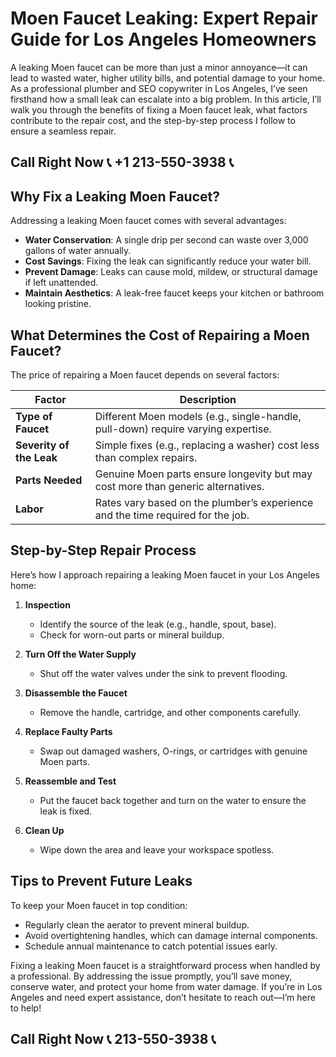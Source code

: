 # Moen Faucet Leaking: Expert Repair Guide for Los Angeles Homeowners

A leaking Moen faucet can be more than just a minor annoyance—it can lead to wasted water, higher utility bills, and potential damage to your home. As a professional plumber and SEO copywriter in Los Angeles, I’ve seen firsthand how a small leak can escalate into a big problem. In this article, I’ll walk you through the benefits of fixing a Moen faucet leak, what factors contribute to the repair cost, and the step-by-step process I follow to ensure a seamless repair.

## Call Right Now 📞 +1 213-550-3938 📞

## Why Fix a Leaking Moen Faucet?

Addressing a leaking Moen faucet comes with several advantages:  
- **Water Conservation**: A single drip per second can waste over 3,000 gallons of water annually.  
- **Cost Savings**: Fixing the leak can significantly reduce your water bill.  
- **Prevent Damage**: Leaks can cause mold, mildew, or structural damage if left unattended.  
- **Maintain Aesthetics**: A leak-free faucet keeps your kitchen or bathroom looking pristine.  

## What Determines the Cost of Repairing a Moen Faucet?

The price of repairing a Moen faucet depends on several factors:  

| **Factor**               | **Description**                                                                 |
|--------------------------|---------------------------------------------------------------------------------|
| **Type of Faucet**        | Different Moen models (e.g., single-handle, pull-down) require varying expertise. |
| **Severity of the Leak**  | Simple fixes (e.g., replacing a washer) cost less than complex repairs.           |
| **Parts Needed**          | Genuine Moen parts ensure longevity but may cost more than generic alternatives. |
| **Labor**                 | Rates vary based on the plumber’s experience and the time required for the job.   |

## Step-by-Step Repair Process

Here’s how I approach repairing a leaking Moen faucet in your Los Angeles home:  

1. **Inspection**  
   - Identify the source of the leak (e.g., handle, spout, base).  
   - Check for worn-out parts or mineral buildup.  

2. **Turn Off the Water Supply**  
   - Shut off the water valves under the sink to prevent flooding.  

3. **Disassemble the Faucet**  
   - Remove the handle, cartridge, and other components carefully.  

4. **Replace Faulty Parts**  
   - Swap out damaged washers, O-rings, or cartridges with genuine Moen parts.  

5. **Reassemble and Test**  
   - Put the faucet back together and turn on the water to ensure the leak is fixed.  

6. **Clean Up**  
   - Wipe down the area and leave your workspace spotless.  

## Tips to Prevent Future Leaks

To keep your Moen faucet in top condition:  
- Regularly clean the aerator to prevent mineral buildup.  
- Avoid overtightening handles, which can damage internal components.  
- Schedule annual maintenance to catch potential issues early.  

Fixing a leaking Moen faucet is a straightforward process when handled by a professional. By addressing the issue promptly, you’ll save money, conserve water, and protect your home from water damage. If you’re in Los Angeles and need expert assistance, don’t hesitate to reach out—I’m here to help!
## Call Right Now 📞 213-550-3938 📞